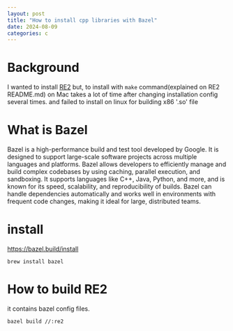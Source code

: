 ```yaml
---
layout: post
title: "How to install cpp libraries with Bazel"
date: 2024-08-09
categories: c
---
```


# Background
I wanted to install [RE2](https://github.com/google/re2)
but, to install with `make` command(explained on RE2 README.md) on Mac takes a lot of time after changing installation config several times.
and failed to install on linux for building x86 '.so' file

# What is Bazel
Bazel is a high-performance build and test tool developed by Google. It is designed to support large-scale software projects across multiple languages and platforms. Bazel allows developers to efficiently manage and build complex codebases by using caching, parallel execution, and sandboxing. It supports languages like C++, Java, Python, and more, and is known for its speed, scalability, and reproducibility of builds. Bazel can handle dependencies automatically and works well in environments with frequent code changes, making it ideal for large, distributed teams.

# install
https://bazel.build/install
```shell
brew install bazel
```


# How to build RE2
it contains bazel config files.

```shell
bazel build //:re2
```